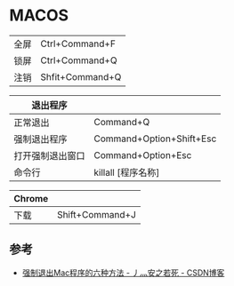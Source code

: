 # MACOS

|      |                |
| ---- | -------------- |
| 全屏 | Ctrl+Command+F |
| 锁屏 | Ctrl+Command+Q
| 注销 | Shfit+Command+Q

|退出程序||
-|-
正常退出 | Command+Q
强制退出程序 | Command+Option+Shift+Esc
打开强制退出窗口 | Command+Option+Esc
命令行 | killall [程序名称]

|Chrome||
-|-
下载 | Shift+Command+J

## 参考
- [强制退出Mac程序的六种方法 - 丿灬安之若死 - CSDN博客](https://blog.csdn.net/mp624183768/article/details/80599064)